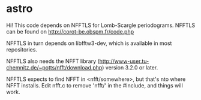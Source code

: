 astro
=====
Hi! This code depends on NFFTLS for Lomb-Scargle periodograms. NFFTLS can be
found on http://corot-be.obspm.fr/code.php

NFFTLS in turn depends on libfftw3-dev, which is available in most repositories.

NFFTLS also needs the NFFT library (http://www-user.tu-chemnitz.de/~potts/nfft/download.php)
version 3.2.0 or later. 

NFFTLS expects to find NFFT in <nfft/somewhere>, but that's nto where NFFT
installs.  Edit nfft.c to remove 'nfft/' in the #include, and things will
work.
